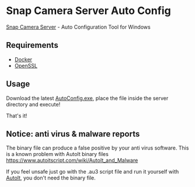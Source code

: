 # Snap Camera Server Auto Config
[Snap Camera Server](https://github.com/ptrumpis/snap-camera-server) - Auto Configuration Tool for Windows

## Requirements
- [Docker](https://www.docker.com/)
- [OpenSSL](https://slproweb.com/products/Win32OpenSSL.html)

## Usage
Download the latest [AutoConfig.exe](https://github.com/ptrumpis/snap-camera-server-auto-config/releases), place the file inside the server directory and execute!

That's it!

## Notice: anti virus & malware reports
The binary file can produce a false positive by your anti virus software. This is a known problem with AutoIt binary files https://www.autoitscript.com/wiki/AutoIt_and_Malware

If you feel unsafe just go with the .au3 script file and run it yourself with [AutoIt](https://www.autoitscript.com/site/autoit/downloads/), you don't need the binary file.
